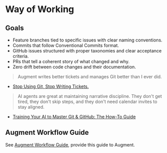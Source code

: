 # Way of Working

## Goals

- Feature branches tied to specific issues with clear naming conventions.
- Commits that follow Conventional Commits format.
- GitHub issues structured with proper taxonomies and clear acceptance criteria.
- PRs that tell a coherent story of what changed and why.
- Zero drift between code changes and their documentation.

> Augment writes better tickets and manages Git better than I ever did.

- [Stop Using Git, Stop Writing Tickets.](https://hyperdev.substack.com/p/stop-using-git-stop-writing-tickets)

> AI agents are great at maintaining narrative discipline. They don't get tired, they don't skip steps, and they don't need calendar invites to stay aligned.

- [Training Your AI to Master Git & GitHub: The How-To Guide](https://hyperdev.matsuoka.com/p/how-i-trained-augment-code-to-run)

## Augment Workflow Guide

See [Augment Workflow Guide](https://github.com/vanHeemstraSystems/template-default-repository/.augment/workflow_guide.md), provide this guide to Augment.
